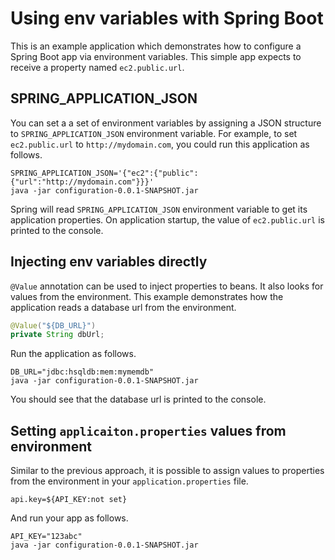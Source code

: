# Using env variables with Spring Boot

This is an example application which demonstrates how to configure a Spring Boot app via environment
variables. This simple app expects to receive a property named `ec2.public.url`.

## SPRING_APPLICATION_JSON

You can set a a set of environment variables by assigning a JSON structure to `SPRING_APPLICATION_JSON`
environment variable. For example, to set `ec2.public.url` to `http://mydomain.com`, you could
run this application as follows.

```
SPRING_APPLICATION_JSON='{"ec2":{"public":{"url":"http://mydomain.com"}}}'
java -jar configuration-0.0.1-SNAPSHOT.jar
```

Spring will read `SPRING_APPLICATION_JSON` environment variable to get its application properties. On
application startup, the value of `ec2.public.url` is printed to the console.

## Injecting env variables directly

`@Value` annotation can be used to inject properties to beans. It also looks for values from the
environment. This example demonstrates how the application reads a database url from the environment.

```java
@Value("${DB_URL}")
private String dbUrl;
```

Run the application as follows.

```
DB_URL="jdbc:hsqldb:mem:mymemdb"
java -jar configuration-0.0.1-SNAPSHOT.jar
```

You should see that the database url is printed to the console.

## Setting `applicaiton.properties` values from environment

Similar to the previous approach, it is possible to assign values to properties from the environment
in your `application.properties` file.

```
api.key=${API_KEY:not set}
```

And run your app as follows.

```
API_KEY="123abc"
java -jar configuration-0.0.1-SNAPSHOT.jar 
```